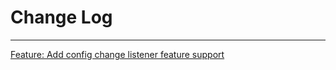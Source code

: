 # Change Log
---

[Feature: Add config change listener feature support](https://github.com/Tencent/spring-cloud-tencent/pull/220)
